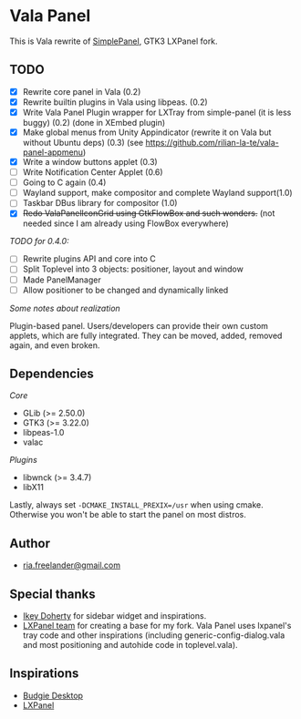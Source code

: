 Vala Panel
===

This is Vala rewrite of [SimplePanel](https://github.com/rilian-la-te/simple-panel), GTK3 LXPanel fork.

TODO
---
 * [x] Rewrite core panel in Vala (0.2)
 * [x] Rewrite builtin plugins in Vala using libpeas. (0.2)
 * [x] Write Vala Panel Plugin wrapper for LXTray from simple-panel (it is less buggy) (0.2) (done in XEmbed plugin)
 * [x] Make global menus from Unity Appindicator (rewrite it on Vala but without Ubuntu deps) (0.3) (see https://github.com/rilian-la-te/vala-panel-appmenu)
 * [x] Write a window buttons applet (0.3)
 * [ ] Write Notification Center Applet (0.6)
 * [ ] Going to C again (0.4)
 * [ ] Wayland support, make compositor and complete Wayland support(1.0)
 * [ ] Taskbar DBus library for compositor (1.0)
 * [x] ~~Redo ValaPanelIconGrid using GtkFlowBox and such wonders.~~ (not needed since I am already using FlowBox everywhere)

*TODO for 0.4.0:*
 * [ ] Rewrite plugins API and core into C
 * [ ] Split Toplevel into 3 objects: positioner, layout and window
 * [ ] Made PanelManager
 * [ ] Allow positioner to be changed and dynamically linked

*Some notes about realization*

Plugin-based panel. Users/developers can provide their own custom applets,
which are fully integrated. They can be moved, added, removed again, and
even broken.

Dependencies
---

*Core*
 * GLib (>= 2.50.0)
 * GTK3 (>= 3.22.0)
 * libpeas-1.0
 * valac
 
*Plugins*
 * libwnck (>= 3.4.7)
 * libX11




Lastly, always set `-DCMAKE_INSTALL_PREXIX=/usr` when using cmake. Otherwise you
won't be able to start the panel on most distros.

Author
---
 * <ria.freelander@gmail.com>

Special thanks
---
 * [Ikey Doherty](mailto:ikey@evolve-os.com) for sidebar widget and inspirations.
 * [LXPanel team](https://github.com/lxde/lxqt-panel) for creating a base for my fork. Vala Panel uses lxpanel's tray code and other inspirations (including generic-config-dialog.vala and most positioning and autohide code in toplevel.vala).

Inspirations
---
 * [Budgie Desktop](https://github.com/budgie-desktop/budgie-desktop)
 * [LXPanel](https://github.com/lxde/lxqt-panel)
